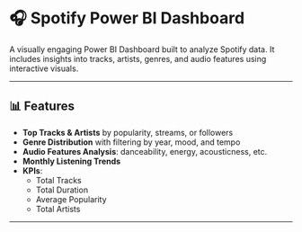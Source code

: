 # 🎧 Spotify Power BI Dashboard

A visually engaging Power BI Dashboard built to analyze Spotify data. It includes insights into tracks, artists, genres, and audio features using interactive visuals.

---

## 📊 Features

- **Top Tracks & Artists** by popularity, streams, or followers
- **Genre Distribution** with filtering by year, mood, and tempo
- **Audio Features Analysis**: danceability, energy, acousticness, etc.
- **Monthly Listening Trends**
- **KPIs**:
  - Total Tracks  
  - Total Duration  
  - Average Popularity  
  - Total Artists  

---
